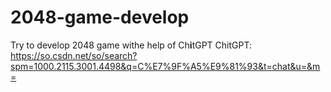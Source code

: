 # 2048-game-develop
Try to develop 2048 game withe help of Ch**i**tGPT
ChitGPT: https://so.csdn.net/so/search?spm=1000.2115.3001.4498&q=C%E7%9F%A5%E9%81%93&t=chat&u=&m=